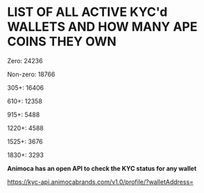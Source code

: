 # LIST OF ALL ACTIVE KYC'd WALLETS AND HOW MANY APE COINS THEY OWN

Zero: 24236

Non-zero: 18766

305+: 16406

610+: 12358

915+: 5488

1220+: 4588

1525+: 3676

1830+: 3293

**Animoca has an open API to check the KYC status for any wallet**

https://kyc-api.animocabrands.com/v1.0/profile/?walletAddress=